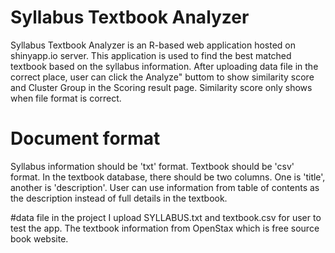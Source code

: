 # Syllabus Textbook Analyzer
Syllabus Textbook Analyzer is an R-based web application hosted on shinyapp.io server. This application is used to find the best matched textbook based on the syllabus information. After uploading data file in the correct place, user can click the Analyze" buttom to show similarity score and Cluster Group in the Scoring result page. Similarity score only shows when file format is correct. 

# Document format
Syllabus information should be 'txt' format. Textbook should be 'csv' format. In the textbook database, there should be two columns. One is 'title', another is 'description'. User can use information from table of contents as the description instead of full details in the textbook.

#data file in the project
I upload SYLLABUS.txt and textbook.csv for user to test the app. The textbook information from OpenStax which is free source book website.
